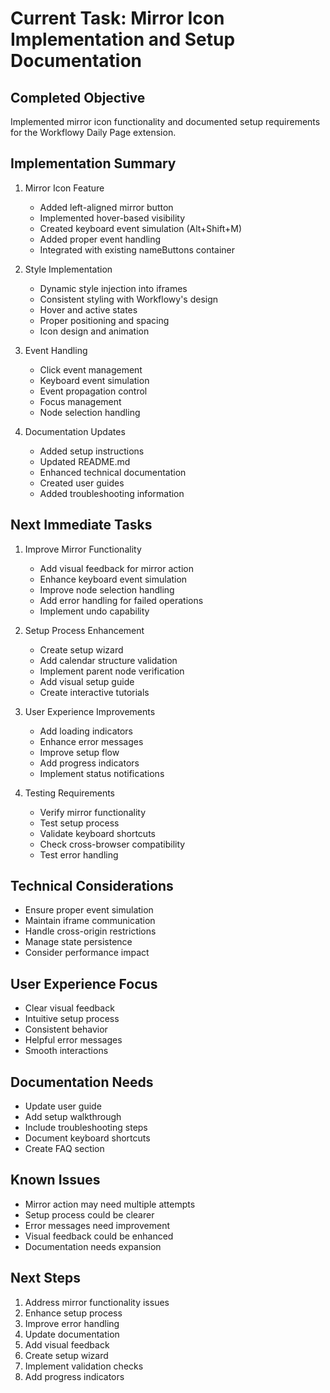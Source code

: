 # Current Task: Mirror Icon Implementation and Setup Documentation

## Completed Objective
Implemented mirror icon functionality and documented setup requirements for the Workflowy Daily Page extension.

## Implementation Summary
1. Mirror Icon Feature
   - Added left-aligned mirror button
   - Implemented hover-based visibility
   - Created keyboard event simulation (Alt+Shift+M)
   - Added proper event handling
   - Integrated with existing nameButtons container

2. Style Implementation
   - Dynamic style injection into iframes
   - Consistent styling with Workflowy's design
   - Hover and active states
   - Proper positioning and spacing
   - Icon design and animation

3. Event Handling
   - Click event management
   - Keyboard event simulation
   - Event propagation control
   - Focus management
   - Node selection handling

4. Documentation Updates
   - Added setup instructions
   - Updated README.md
   - Enhanced technical documentation
   - Created user guides
   - Added troubleshooting information

## Next Immediate Tasks
1. Improve Mirror Functionality
   - Add visual feedback for mirror action
   - Enhance keyboard event simulation
   - Improve node selection handling
   - Add error handling for failed operations
   - Implement undo capability

2. Setup Process Enhancement
   - Create setup wizard
   - Add calendar structure validation
   - Implement parent node verification
   - Add visual setup guide
   - Create interactive tutorials

3. User Experience Improvements
   - Add loading indicators
   - Enhance error messages
   - Improve setup flow
   - Add progress indicators
   - Implement status notifications

4. Testing Requirements
   - Verify mirror functionality
   - Test setup process
   - Validate keyboard shortcuts
   - Check cross-browser compatibility
   - Test error handling

## Technical Considerations
- Ensure proper event simulation
- Maintain iframe communication
- Handle cross-origin restrictions
- Manage state persistence
- Consider performance impact

## User Experience Focus
- Clear visual feedback
- Intuitive setup process
- Consistent behavior
- Helpful error messages
- Smooth interactions

## Documentation Needs
- Update user guide
- Add setup walkthrough
- Include troubleshooting steps
- Document keyboard shortcuts
- Create FAQ section

## Known Issues
- Mirror action may need multiple attempts
- Setup process could be clearer
- Error messages need improvement
- Visual feedback could be enhanced
- Documentation needs expansion

## Next Steps
1. Address mirror functionality issues
2. Enhance setup process
3. Improve error handling
4. Update documentation
5. Add visual feedback
6. Create setup wizard
7. Implement validation checks
8. Add progress indicators
